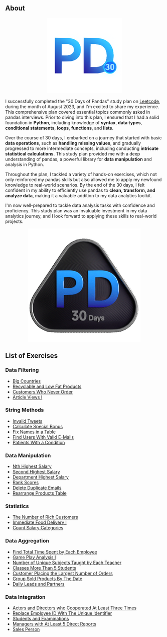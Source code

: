 ## About

<div align="center">
  <img src="https://github.com/mi1296/30-days-of-pandas/blob/main/30-days-of-pandas-logo.png" alt="30 Days of Pandas Logo">
</div>

I successfully completed the "30 Days of Pandas" study plan on [Leetcode](https://leetcode.com/studyplan/30-days-of-pandas/), during the month of August 2023, and I'm excited to share my experience. This comprehensive plan covered essential topics commonly asked in pandas interviews. Prior to diving into this plan, I ensured that I had a solid foundation in **Python**, including knowledge of **syntax**, **data types**, **conditional statements**, **loops**, **functions**, and **lists**.

Over the course of 30 days, I embarked on a journey that started with basic **data operations**, such as **handling missing values**, and gradually progressed to more intermediate concepts, including conducting **intricate statistical calculations**. This study plan provided me with a deep understanding of pandas, a powerful library for **data manipulation** and analysis in Python.

Throughout the plan, I tackled a variety of hands-on exercises, which not only reinforced my pandas skills but also allowed me to apply my newfound knowledge to real-world scenarios. By the end of the 30 days, I felt confident in my ability to efficiently use pandas to **clean, transform, and analyze data**, making it a valuable addition to my data analytics toolkit.

I'm now well-prepared to tackle data analysis tasks with confidence and proficiency. This study plan was an invaluable investment in my data analytics journey, and I look forward to applying these skills to real-world projects.

<div align="center">
  <img src="https://github.com/mi1296/30-days-of-pandas/blob/main/30-days-of-Pandas-badge.gif" alt="30 Days of Pandas Badge">
</div>

## List of Exercises
### Data Filtering
* [Big Countries](https://leetcode.com/problems/big-countries/?envType=study-plan-v2&envId=30-days-of-pandas&lang=pythondata)
* [Recyclable and Low Fat Products](https://leetcode.com/problems/recyclable-and-low-fat-products/?envType=study-plan-v2&envId=30-days-of-pandas&lang=pythondata)
* [Customers Who Never Order](https://leetcode.com/problems/customers-who-never-order/?envType=study-plan-v2&envId=30-days-of-pandas&lang=pythondata)
* [Article Views I](https://leetcode.com/problems/article-views-i/?envType=study-plan-v2&envId=30-days-of-pandas&lang=pythondata)

### String Methods
* [Invalid Tweets](https://leetcode.com/problems/invalid-tweets/?envType=study-plan-v2&envId=30-days-of-pandas&lang=pythondata)
* [Calculate Special Bonus](https://leetcode.com/problems/calculate-special-bonus/?envType=study-plan-v2&envId=30-days-of-pandas&lang=pythondata)
* [Fix Names in a Table](https://leetcode.com/problems/fix-names-in-a-table/?envType=study-plan-v2&envId=30-days-of-pandas&lang=pythondata)
* [Find Users With Valid E-Mails](https://leetcode.com/problems/find-users-with-valid-e-mails?envType=study-plan-v2&envId=30-days-of-pandas&lang=pythondata)
* [Patients With a Condition](https://leetcode.com/problems/patients-with-a-condition/?envType=study-plan-v2&envId=30-days-of-pandas&lang=pythondata)

### Data Manipulation
* [Nth Highest Salary](https://leetcode.com/problems/nth-highest-salary/?envType=study-plan-v2&envId=30-days-of-pandas&lang=pythondata)
* [Second Highest Salary](https://leetcode.com/problems/second-highest-salary/?envType=study-plan-v2&envId=30-days-of-pandas&lang=pythondata)
* [Department Highest Salary](https://leetcode.com/problems/department-highest-salary/?envType=study-plan-v2&envId=30-days-of-pandas&lang=pythondata)
* [Rank Scores](https://leetcode.com/problems/rank-scores/?envType=study-plan-v2&envId=30-days-of-pandas&lang=pythondata)
* [Delete Duplicate Emails](https://leetcode.com/problems/delete-duplicate-emails/?envType=study-plan-v2&envId=30-days-of-pandas&lang=pythondata)
* [Rearrange Products Table](https://leetcode.com/problems/rearrange-products-table/?envType=study-plan-v2&envId=30-days-of-pandas&lang=pythondata)

### Statistics
* [The Number of Rich Customers](https://leetcode.com/problems/the-number-of-rich-customers/?envType=study-plan-v2&envId=30-days-of-pandas&lang=pythondata)
* [Immediate Food Delivery I](https://leetcode.com/problems/immediate-food-delivery-i/?envType=study-plan-v2&envId=30-days-of-pandas&lang=pythondata)
* [Count Salary Categories](https://leetcode.com/problems/count-salary-categories/?envType=study-plan-v2&envId=30-days-of-pandas&lang=pythondata)

### Data Aggregation
* [Find Total Time Spent by Each Employee](https://leetcode.com/problems/find-total-time-spent-by-each-employee/?envType=study-plan-v2&envId=30-days-of-pandas&lang=pythondata)
* [Game Play Analysis I](https://leetcode.com/problems/game-play-analysis-i/?envType=study-plan-v2&envId=30-days-of-pandas&lang=pythondata)
* [Number of Unique Subjects Taught by Each Teacher](https://leetcode.com/problems/number-of-unique-subjects-taught-by-each-teacher/?envType=study-plan-v2&envId=30-days-of-pandas&lang=pythondata)
* [Classes More Than 5 Students](https://leetcode.com/problems/classes-more-than-5-students/?envType=study-plan-v2&envId=30-days-of-pandas&lang=pythondata)
* [Customer Placing the Largest Number of Orders](https://leetcode.com/problems/customer-placing-the-largest-number-of-orders/?envType=study-plan-v2&envId=30-days-of-pandas&lang=pythondata)
* [Group Sold Products By The Date](https://leetcode.com/problems/group-sold-products-by-the-date/?envType=study-plan-v2&envId=30-days-of-pandas&lang=pythondata)
* [Daily Leads and Partners](https://leetcode.com/problems/daily-leads-and-partners/?envType=study-plan-v2&envId=30-days-of-pandas&lang=pythondata)

### Data Integration
* [Actors and Directors who Cooperated At Least Three Times](https://leetcode.com/problems/actors-and-directors-who-cooperated-at-least-three-times/?envType=study-plan-v2&envId=30-days-of-pandas&lang=pythondata)
* [Replace Employee ID With The Unique Identifier](https://leetcode.com/problems/replace-employee-id-with-the-unique-identifier/?envType=study-plan-v2&envId=30-days-of-pandas&lang=pythondata)
* [Students and Examinations](https://leetcode.com/problems/students-and-examinations/?envType=study-plan-v2&envId=30-days-of-pandas&lang=pythondata)
* [Managers with At Least 5 Direct Reports](https://leetcode.com/problems/managers-with-at-least-5-direct-reports/?envType=study-plan-v2&envId=30-days-of-pandas&lang=pythondata)
* [Sales Person](https://leetcode.com/problems/sales-person/?envType=study-plan-v2&envId=30-days-of-pandas&lang=pythondata)
